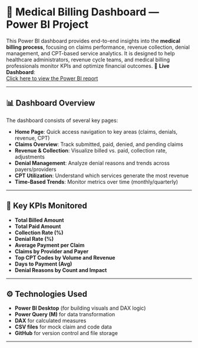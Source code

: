 # 🏥 Medical Billing Dashboard — Power BI Project
This Power BI dashboard provides end-to-end insights into the **medical billing process**, focusing on claims performance, revenue collection, denial management, and CPT-based service analytics. It is designed to help healthcare administrators, revenue cycle teams, and medical billing professionals monitor KPIs and optimize financial outcomes.
🔗 **Live Dashboard**:  
[Click here to view the Power BI report](https://app.powerbi.com/view?r=eyJrIjoiZGJiNzVhMjItNDNjZS00OGI0LWFmYjQtOGZjMDA5MDNmNDdhIiwidCI6ImM2ZTU0OWIzLTVmNDUtNDAzMi1hYWU5LWQ0MjQ0ZGM1YjJjNCJ9)

---

## 📊 Dashboard Overview

The dashboard consists of several key pages:

- **Home Page**: Quick access navigation to key areas (claims, denials, revenue, CPT)
- **Claims Overview**: Track submitted, paid, denied, and pending claims
- **Revenue & Collection**: Visualize billed vs. paid, collection rate, adjustments
- **Denial Management**: Analyze denial reasons and trends across payers/providers
- **CPT Utilization**: Understand which services generate the most revenue
- **Time-Based Trends**: Monitor metrics over time (monthly/quarterly)

---

## 🧮 Key KPIs Monitored

- **Total Billed Amount**
- **Total Paid Amount**
- **Collection Rate (%)**
- **Denial Rate (%)**
- **Average Payment per Claim**
- **Claims by Provider and Payer**
- **Top CPT Codes by Volume and Revenue**
- **Days to Payment (Avg)**
- **Denial Reasons by Count and Impact**

---

## ⚙️ Technologies Used

- **Power BI Desktop** (for building visuals and DAX logic)
- **Power Query (M)** for data transformation
- **DAX** for calculated measures
- **CSV files** for mock claim and code data
- **GitHub** for version control and file storage

---
